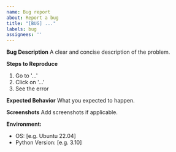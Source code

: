 ```yaml
---
name: Bug report
about: Report a bug
title: "[BUG] ..."
labels: bug
assignees: ''
---
```


**Bug Description**
A clear and concise description of the problem.

**Steps to Reproduce**
1. Go to '...'
2. Click on '...'
3. See the error

**Expected Behavior**
What you expected to happen.

**Screenshots**
Add screenshots if applicable.

**Environment:**
 - OS: [e.g. Ubuntu 22.04]
 - Python Version: [e.g. 3.10]

